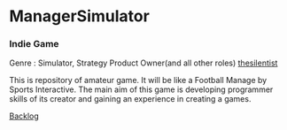 # ManagerSimulator

### Indie Game
Genre : Simulator, Strategy
Product Owner(and all other roles) [thesilentist]()


This is repository of amateur game. It will be like a Football Manage by Sports Interactive. The main aim of this game is developing programmer skills of its creator and gaining an experience in creating a games. 

[Backlog]()
